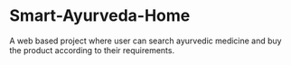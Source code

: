 # Smart-Ayurveda-Home
A web based project where user can search ayurvedic medicine and buy the product according to their requirements. 

